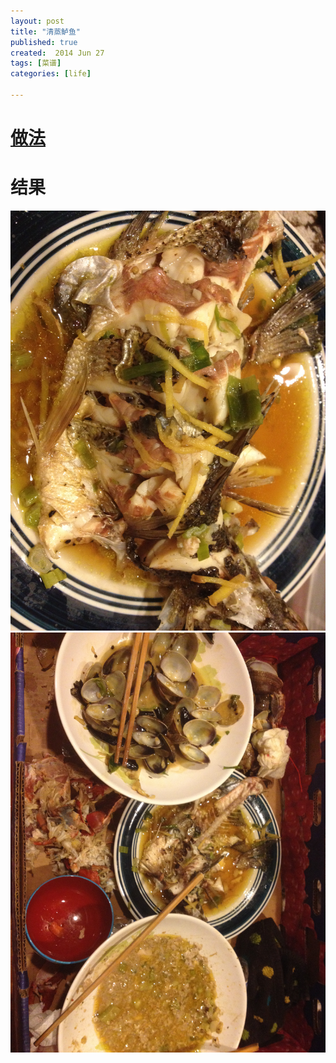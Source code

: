 ```yaml
---
layout: post
title: "清蒸鲈鱼"
published: true
created:  2014 Jun 27
tags: [菜谱]
categories: [life]

---
```


# [做法](http://home.meishichina.com/recipe-33126.html)

# 结果

![steamed-bass](/images/caipu-recipe/steamed-bass-qingzheng-luyu.jpg "steamed-bass")
![steamed-bass](/images/caipu-recipe/alldone.jpg "alldone")

